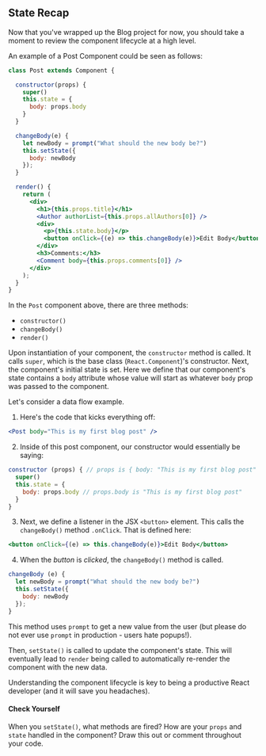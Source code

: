 ## State Recap

Now that you've wrapped up the Blog project for now, you should take a moment to review the component lifecycle at a high level.

An example of a Post Component could be seen as follows:

```jsx
class Post extends Component {

  constructor(props) {
    super()
    this.state = {
      body: props.body
    }
  }

  changeBody(e) {
    let newBody = prompt("What should the new body be?")
    this.setState({
      body: newBody
    });
  }

  render() {
    return (
      <div>
        <h1>{this.props.title}</h1>
        <Author authorList={this.props.allAuthors[0]} />
        <div>
          <p>{this.state.body}</p>
          <button onClick={(e) => this.changeBody(e)}>Edit Body</button>
        </div>
        <h3>Comments:</h3>
        <Comment body={this.props.comments[0]} />
      </div>
    );
  }
}
```

In the `Post` component above, there are three methods:

- `constructor()`
- `changeBody()`
- `render()`

Upon instantiation of your component, the `constructor` method is called. It calls `super`, which is the base class (`React.Component`)'s constructor. Next, the component's initial state is set. Here we define that our component's state contains a `body` attribute whose value will start as whatever `body` prop was passed to the component.

Let's consider a data flow example.

1. Here's the code that kicks everything off:

  ```jsx
  <Post body="This is my first blog post" />
  ```

2. Inside of this post component, our constructor would essentially be saying:

  ```jsx
  constructor (props) { // props is { body: "This is my first blog post" }
    super()
    this.state = {
      body: props.body // props.body is "This is my first blog post"
    }
  }
  ```

3. Next, we define a listener in the JSX `<button>` element. This calls the `changeBody()` method `.onClick`. That is defined here:

  ```jsx
  <button onClick={(e) => this.changeBody(e)}>Edit Body</button>
  ```

4. When the _button_ is _clicked_, the `changeBody()` method is called.

  ```jsx
  changeBody (e) {
    let newBody = prompt("What should the new body be?")
    this.setState({
      body: newBody
    });
  }
  ```

  This method uses `prompt` to get a new value from the user (but please do not ever use `prompt` in production - users hate popups!).

  Then, `setState()` is called to update the component's state.  This will eventually lead to `render` being called to automatically re-render the component with the new data.

Understanding the component lifecycle is key to being a productive React developer (and it will save you headaches).

#### Check Yourself

When you `setState()`, what methods are fired? How are your `props` and `state` handled in the component? Draw this out or comment throughout your code.
